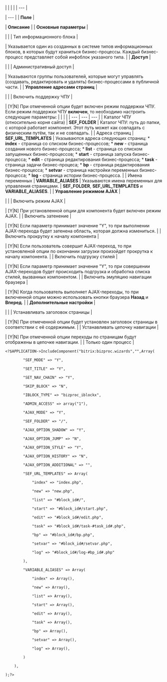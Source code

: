 |  |  |  |
| --- |

| --- |
| **Поле** |

| **Описание** |
| **Основные параметры** |

| |
| Тип информационного блока |

| Указывается один из созданных в системе типов информационных блоков, в которых будут храниться бизнес-процессы. Каждый бизнес-процесс представляет собой инфоблок указаного типа. |
| **Доступ** |

| |
| Административный доступ |

| Указываются группы пользователей, которые могут управлять (создавать, редактировать и удалять) бизнес-процессами в публичной части. |
| **Управление адресами страниц** |

| |
| Включить поддержку ЧПУ |

| [Y|N] При отмеченной опции будет включен режим поддержки ЧПУ.    Если режим поддержки ЧПУ **включен**, то необходимо настроить следующие параметры:     |  |  |  | | --- | --- | --- | | Каталог ЧПУ (относительно корня сайта) | **SEF\_FOLDER** | Каталог ЧПУ: путь до папки, с которой работает компонент. Этот путь может как совпадать с физическим путём, так и не совпадать. | | Адреса страниц | **SEF\_URL\_TEMPLATES** | Указываются адреса следующих страниц:  * **index** - страница со списком бизнес-процессов; * **new** - страница создания нового бизнес-процесса; * **list** - страница со списком запущенных бизнес-процессов; * **start** - страница запуска бизнес-процесса; * **edit** - страница редактирования бизнес-процесса; * **task** - страница задачи бизнес-процеса; * **bp** - страница редактирования бизнес-процесса; * **setvar** - страница настройки переменных бизнес-процесса; * **log** - страница истории бизнес-процесса. | | Имена переменных | **VARIABLE\_ALIASES** | Указываются имена переменных для управления страницами. |  **SEF\_FOLDER**, **SEF\_URL\_TEMPLATES** и **VARIABLE\_ALIASES**. |
| **Управление режимом AJAX** |

| |
| Включить режим AJAX |

| [Y|N] При установленной опции для компонента будет включен режим AJAX. |
| Включить затенение |

| [Y|N] Если параметр принимает значение "Y", то при выполнении AJAX-перехода будет затенена область, которая должна измениться. |
| Включить прокрутку к началу компонента |

| [Y|N] Если пользователь совершит AJAX-переход, то при установленой опции по окончании загрузки произойдет прокрутка к началу компонента. |
| Включить подгрузку стилей |

| [Y|N] Если параметр принимает значение "Y", то при совершении AJAX-переходов будет происходить подгрузка и обработка списка стилей, вызванных компонентом. |
| Включить эмуляцию навигации браузера |

| [Y|N] Когда пользователь выполняет AJAX-переходы, то при включенной опции можно использовать кнопки браузера **Назад** и **Вперед**. |
| **Дополнительные настройки** |

| |
| Устанавливать заголовок страницы |

| [Y|N] При отмеченной опции будет установлен заголовок страницы в соответствии с её содержимым. |
| Устанавливать цепочку навигации |

| [Y|N] При отмеченной опции переходы по страницам будут отображены в цепочке навигации. |
| Только один процесс |

```
<?$APPLICATION->IncludeComponent("bitrix:bizproc.wizards","",Array(

		"SEF_MODE" => "Y",

		"SET_TITLE" => "Y",

		"SET_NAV_CHAIN" => "Y",

		"SKIP_BLOCK" => "N",

		"IBLOCK_TYPE" => "bizproc_iblockx",

		"ADMIN_ACCESS" => array("1"),

		"AJAX_MODE" => "Y",

		"SEF_FOLDER" => "/",

		"AJAX_OPTION_SHADOW" => "Y",

		"AJAX_OPTION_JUMP" => "N",

		"AJAX_OPTION_STYLE" => "Y",

		"AJAX_OPTION_HISTORY" => "N",

		"AJAX_OPTION_ADDITIONAL" => "",

		"SEF_URL_TEMPLATES" => Array(

			"index" => "index.php",

			"new" => "new.php",

			"list" => "#block_id#/",

			"start" => "#block_id#/start.php",

			"edit" => "#block_id#/edit.php",

			"task" => "#block_id#/task-#task_id#.php",

			"bp" => "#block_id#/bp.php",

			"setvar" => "#block_id#/setvar.php",

			"log" => "#block_id#/log-#bp_id#.php"

		),

		"VARIABLE_ALIASES" => Array(

			"index" => Array(),

			"new" => Array(),

			"list" => Array(),

			"start" => Array(),

			"edit" => Array(),

			"task" => Array(),

			"bp" => Array(),

			"setvar" => Array(),

			"log" => Array(),

		)

	),

);?>


```